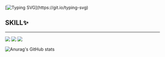 [![Typing SVG](https://readme-typing-svg.herokuapp.com?color=CA6BF7&center=%EC%A7%84%EC%8B%A4&vCenter=%EA%B1%B0%EC%A7%93&lines=%08Hi+there%2C+I'm+ChoiIHwa!;I'm+currently+working+on+server+developer.)](https://git.io/typing-svg)
  
  
## SKILL✨
-------------
<img src="https://img.shields.io/badge/JAVA-007396?style=for-the-badge&logo=java&logoColor=white">
<img src="https://img.shields.io/badge/Spring-6DB33F?style=flat&logo=Spring&logoColor=white"/>
<img src="https://img.shields.io/badge/Spring%20Boot-6DB33F?style=flat&logo=Spring%20Boot&logoColor=white"/>
<img src="https://img.shields.io/badge/MySQL-4479A1?style=flat&logo=MySQL&logoColor=white"/>
<img src="https://img.shields.io/badge/MariaDB-#003545?style=flat&logo=MariaDB&logoColor=white"/>
<img src="https://img.shields.io/badge/Redis-DC382D?style=flat&logo=Redis&logoColor=white"/>
<img src="https://img.shields.io/badge/Linux-FCC624?style=flat&logo=Linux&logoColor=white"/>
<img src="https://img.shields.io/badge/GitHub-#181717?style=flat&logo=GitHub&logoColor=white"/>
  
  
  
![Anurag's GitHub stats](https://github-readme-stats.vercel.app/api?username=choi2h&show_icons=true&theme=aura)


<!--
**choi2h/choi2h** is a ✨ _special_ ✨ repository because its `README.md` (this file) appears on your GitHub profile.

Here are some ideas to get you started:

- 🔭 I’m currently working on ...
- 🌱 I’m currently learning ...
- 👯 I’m looking to collaborate on ...
- 🤔 I’m looking for help with ...
- 💬 Ask me about ...
- 📫 How to reach me: ...
- 😄 Pronouns: ...
- ⚡ Fun fact: ...
-->
